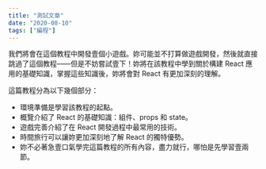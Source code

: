 ```yaml
---
title: "測試文章"
date: "2020-08-10"
tags: ["編程"]
---
```

我們將會在這個教程中開發壹個小遊戲。妳可能並不打算做遊戲開發，然後就直接跳過了這個教程——但是不妨嘗試壹下！妳將在該教程中學到關於構建 React 應用的基礎知識，掌握這些知識後，妳將會對 React 有更加深刻的理解。

這篇教程分為以下幾個部分：

- 環境準備是學習該教程的起點。
- 概覽介紹了 React 的基礎知識：組件、props 和 state。
- 遊戲完善介紹了在 React 開發過程中最常用的技術。
- 時間旅行可以讓妳更加深刻地了解 React 的獨特優勢。
- 妳不必著急壹口氣學完這篇教程的所有內容，盡力就行，哪怕是先學習壹兩節。

